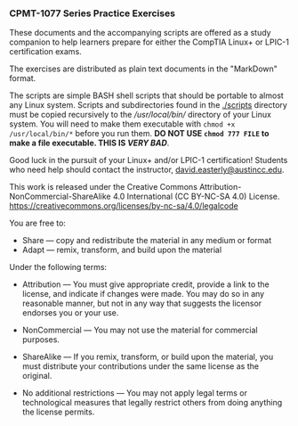 ### CPMT-1077 Series Practice Exercises

These documents and the accompanying scripts are offered as a study companion to help learners prepare for either the CompTIA Linux+ or LPIC-1 certification exams.

The exercises are distributed as plain text documents in the "MarkDown" format.

The scripts are simple BASH shell scripts that should be portable to almost any Linux system.  Scripts and subdirectories found in the [./scripts](./scripts/) directory must be copied recursively to the _/usr/local/bin/_ directory of your Linux system.  You will need to make them executable with `chmod +x /usr/local/bin/*` before you run them. **DO NOT USE `chmod 777 FILE` to make a file executable. THIS IS _VERY BAD_**.

Good luck in the pursuit of your Linux+ and/or LPIC-1 certification!  Students who need help should contact the instructor, <david.easterly@austincc.edu>.

This work is released under the Creative Commons Attribution-NonCommercial-ShareAlike 4.0 International (CC BY-NC-SA 4.0) License.
<https://creativecommons.org/licenses/by-nc-sa/4.0/legalcode>

You are free to:
  * Share — copy and redistribute the material in any medium or format
  * Adapt — remix, transform, and build upon the material

Under the following terms:
  * Attribution — You must give appropriate credit, provide a link to the license, and indicate if changes were made. You may do so in any reasonable manner, but not in any way that suggests the licensor endorses you or your use.

  * NonCommercial — You may not use the material for commercial purposes.

  * ShareAlike — If you remix, transform, or build upon the material, you must distribute your contributions under the same license as the original.

  * No additional restrictions — You may not apply legal terms or technological measures that legally restrict others from doing anything the license permits.
